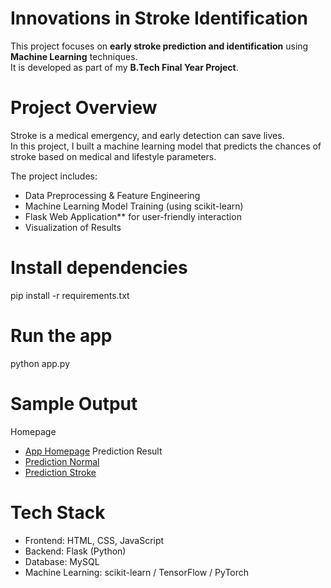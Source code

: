 
#  Innovations in Stroke Identification

This project focuses on **early stroke prediction and identification** using **Machine Learning** techniques.  
It is developed as part of my **B.Tech Final Year Project**.  

#  Project Overview
Stroke is a medical emergency, and early detection can save lives.  
In this project, I built a machine learning model that predicts the chances of stroke based on medical and lifestyle parameters.  

The project includes:  
- Data Preprocessing & Feature Engineering  
- Machine Learning Model Training (using scikit-learn)  
- Flask Web Application** for user-friendly interaction  
- Visualization of Results
  
 
# Install dependencies
pip install -r requirements.txt

# Run the app
python app.py 


#   Sample Output
 Homepage 
- [App Homepage](https://github.com/Divyasree1405/Stroke-Prediction-Project/blob/main/stroke%20identification/Screenshots/home_page.png)
 Prediction Result
- [Prediction Normal](https://github.com/Divyasree1405/Stroke-Prediction-Project/blob/main/stroke%20identification/Screenshots/result.png)
- [Prediction Stroke](https://github.com/Divyasree1405/Stroke-Prediction-Project/blob/main/stroke%20identification/Screenshots/result_page.png)


#    Tech Stack
- Frontend: HTML, CSS, JavaScript
- Backend: Flask (Python)
- Database: MySQL
- Machine Learning: scikit-learn / TensorFlow / PyTorch
